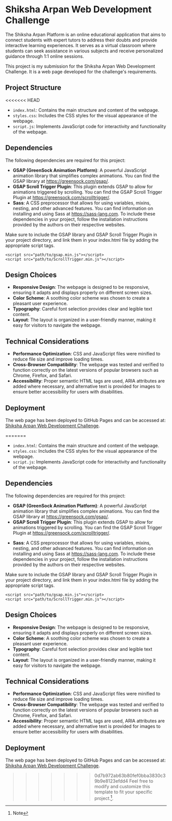 # Shiksha Arpan Web Development Challenge

The Shiksha Arpan Platform is an online educational application that aims to connect students with expert tutors to address their doubts and provide interactive learning experiences. It serves as a virtual classroom where students can seek assistance in various subjects and receive personalized guidance through 1:1 online sessions.

This project is my submission for the Shiksha Arpan Web Development Challenge. It is a web page developed for the challenge's requirements.

## Project Structure
<<<<<<< HEAD

-   `index.html`: Contains the main structure and content of the webpage.
-   `styles.css`: Includes the CSS styles for the visual appearance of the webpage.
-   `script.js`: Implements JavaScript code for interactivity and functionality of the webpage.

## Dependencies

The following dependencies are required for this project:

-   **GSAP (GreenSock Animation Platform)**: A powerful JavaScript animation library that simplifies complex animations. You can find the GSAP library at https://greensock.com/gsap/.
-   **GSAP Scroll Trigger Plugin**: This plugin extends GSAP to allow for animations triggered by scrolling. You can find the GSAP Scroll Trigger Plugin at https://greensock.com/scrolltrigger/.
    [^1]:Note
-   **Sass**: A CSS preprocessor that allows for using variables, mixins, nesting, and other advanced features. You can find information on installing and using Sass at https://sass-lang.com.
    To include these dependencies in your project, follow the installation instructions provided by the authors on their respective websites.

Make sure to include the GSAP library and GSAP Scroll Trigger Plugin in your project directory, and link them in your index.html file by adding the appropriate script tags.

```
<script src="path/to/gsap.min.js"></script>
<script src="path/to/ScrollTrigger.min.js"></script>
```

## Design Choices

-   **Responsive Design**: The webpage is designed to be responsive, ensuring it adapts and displays properly on different screen sizes.
-   **Color Scheme**: A soothing color scheme was chosen to create a pleasant user experience.
-   **Typography**: Careful font selection provides clear and legible text content.
-   **Layout**: The layout is organized in a user-friendly manner, making it easy for visitors to navigate the webpage.

## Technical Considerations

-   **Performance Optimization**: CSS and JavaScript files were minified to reduce file size and improve loading times.
-   **Cross-Browser Compatibility**: The webpage was tested and verified to function correctly on the latest versions of popular browsers such as Chrome, Firefox, and Safari.
-   **Accessibility**: Proper semantic HTML tags are used, ARIA attributes are added where necessary, and alternative text is provided for images to ensure better accessibility for users with disabilities.

## Deployment

The web page has been deployed to GitHub Pages and can be accessed at: [Shiksha Arpan Web Development Challenge](https://aryan9901.github.io/Shiksha-Arpan-Web-Development-Challenge-/).

=======
- `index.html`: Contains the main structure and content of the webpage.
- `styles.css`: Includes the CSS styles for the visual appearance of the webpage.
- `script.js`: Implements JavaScript code for interactivity and functionality of the webpage.
## Dependencies
The following dependencies are required for this project:

- **GSAP (GreenSock Animation Platform)**: A powerful JavaScript animation library that simplifies complex animations. You can find the GSAP library at https://greensock.com/gsap/.
- **GSAP Scroll Trigger Plugin**: This plugin extends GSAP to allow for animations triggered by scrolling. You can find the GSAP Scroll Trigger Plugin at https://greensock.com/scrolltrigger/.
[^1]:Note
- **Sass**: A CSS preprocessor that allows for using variables, mixins, nesting, and other advanced features. You can find information on installing and using Sass at https://sass-lang.com.
To include these dependencies in your project, follow the installation instructions provided by the authors on their respective websites.

Make sure to include the GSAP library and GSAP Scroll Trigger Plugin in your project directory, and link them in your index.html file by adding the appropriate script tags.

```
<script src="path/to/gsap.min.js"></script>
<script src="path/to/ScrollTrigger.min.js"></script>
```
## Design Choices
- **Responsive Design**: The webpage is designed to be responsive, ensuring it adapts and displays properly on different screen sizes.
- **Color Scheme**: A soothing color scheme was chosen to create a pleasant user experience.
- **Typography**: Careful font selection provides clear and legible text content.
- **Layout**: The layout is organized in a user-friendly manner, making it easy for visitors to navigate the webpage.
## Technical Considerations
- **Performance Optimization**: CSS and JavaScript files were minified to reduce file size and improve loading times.
- **Cross-Browser Compatibility**: The webpage was tested and verified to function correctly on the latest versions of popular browsers such as Chrome, Firefox, and Safari.
- **Accessibility**: Proper semantic HTML tags are used, ARIA attributes are added where necessary, and alternative text is provided for images to ensure better accessibility for users with disabilities.

## Deployment
The web page has been deployed to GitHub Pages and can be accessed at: [Shiksha Arpan Web Development Challenge](https://aryan9901.github.io/Shiksha-Arpan-Web-Development-Challenge-/).

>>>>>>> 0d7b972ab63b80fef0bba3830c39b9e8123efdd4
Feel free to modify and customize this template to fit your specific project.[^1].

